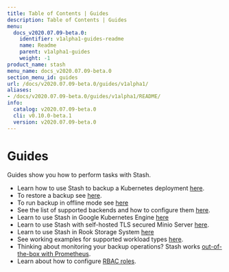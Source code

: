 ```yaml
---
title: Table of Contents | Guides
description: Table of Contents | Guides
menu:
  docs_v2020.07.09-beta.0:
    identifier: v1alpha1-guides-readme
    name: Readme
    parent: v1alpha1-guides
    weight: -1
product_name: stash
menu_name: docs_v2020.07.09-beta.0
section_menu_id: guides
url: /docs/v2020.07.09-beta.0/guides/v1alpha1/
aliases:
- /docs/v2020.07.09-beta.0/guides/v1alpha1/README/
info:
  catalog: v2020.07.09-beta.0
  cli: v0.10.0-beta.1
  version: v2020.07.09-beta.0
---
```


# Guides

Guides show you how to perform tasks with Stash.

- Learn how to use Stash to backup a Kubernetes deployment [here](/docs/v2020.07.09-beta.0/guides/v1alpha1/backup).
- To restore a backup see [here](/docs/v2020.07.09-beta.0/guides/v1alpha1/restore).
- To run backup in offline mode see [here](/docs/v2020.07.09-beta.0/guides/v1alpha1/offline_backup)
- See the list of supported backends and how to configure them [here](/docs/v2020.07.09-beta.0/guides/v1alpha1/backends/overview).
- Learn to use Stash in Google Kubernetes Engine [here](/docs/v2020.07.09-beta.0/guides/v1alpha1/platforms/gke)
- Learn to use Stash with self-hosted TLS secured Minio Server [here](/docs/v2020.07.09-beta.0/guides/v1alpha1/platforms/minio).
- Learn to use Stash in Rook Storage System [here](/docs/v2020.07.09-beta.0/guides/v1alpha1/platforms/rook)
- See working examples for supported workload types [here](/docs/v2020.07.09-beta.0/guides/v1alpha1/workloads).
- Thinking about monitoring your backup operations? Stash works [out-of-the-box with Prometheus](/docs/v2020.07.09-beta.0/guides/v1alpha1/monitoring/overview).
- Learn about how to configure [RBAC roles](/docs/v2020.07.09-beta.0/guides/v1alpha1/rbac).
